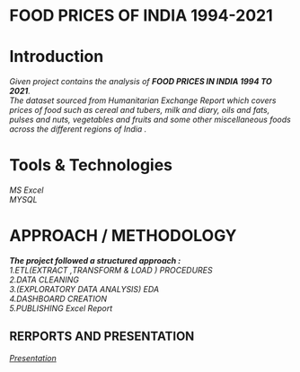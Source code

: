 # FOOD PRICES OF INDIA 1994-2021 

# Introduction 
_Given project contains the analysis of **_FOOD PRICES IN INDIA 1994 TO 2021_**.  
The dataset sourced from Humanitarian Exchange Report which covers prices of food such as cereal and tubers, milk and diary, oils and fats, pulses and nuts, vegetables and fruits and some other miscellaneous foods across the different regions of India ._

# Tools & Technologies 
_MS Excel  
MYSQL_

# APPROACH / METHODOLOGY
_**The project followed a structured approach :**_  
_1.ETL(EXTRACT ,TRANSFORM & LOAD ) PROCEDURES_  
_2.DATA CLEANING_  
_3.(EXPLORATORY DATA ANALYSIS) EDA_  
_4.DASHBOARD CREATION_  
_5.PUBLISHING Excel Report_

## RERPORTS AND PRESENTATION   
_[Presentation](https://1drv.ms/x/c/ad42e42ba74a31af/EY7oOuw2lbxKu9PCRJmTDWwBnvnbBPkx8GkmS7VSvFn1Hw?e=CqNwUU)_  


